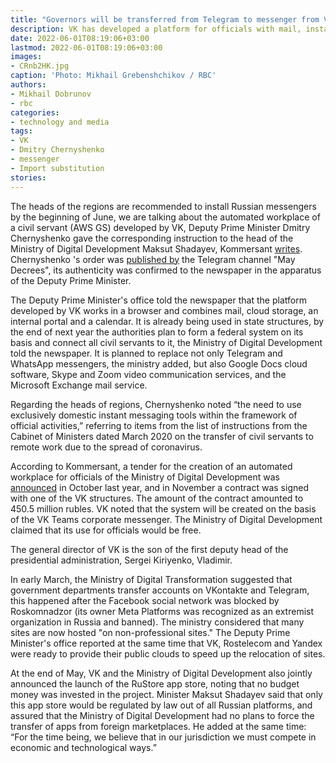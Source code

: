 ```yaml
---
title: "Governors will be transferred from Telegram to messenger from VK"
description: VK has developed a platform for officials with mail, instant messenger and cloud storage, it is recommended for use by civil servants. Mintsifra intends to replace Telegram, Zoom and Google Docs
date: 2022-06-01T08:19:06+03:00
lastmod: 2022-06-01T08:19:06+03:00
images:
- CRnb2HK.jpg
caption: 'Photo: Mikhail Grebenshchikov / RBC'
authors:
- Mikhail Dobrunov
- rbc
categories:
- technology and media
tags:
- VK
- Dmitry Chernyshenko
- messenger
- Import substitution
stories:
---
```


The heads of the regions are recommended to install Russian messengers by the beginning of June, we are talking about the automated workplace of a civil servant (AWS GS) developed by VK, Deputy Prime Minister Dmitry Chernyshenko gave the corresponding instruction to the head of the Ministry of Digital Development Maksut Shadayev, Kommersant [writes](https://www.kommersant.ru/doc/5381031). Chernyshenko 's order was [published by](https://t.me/maydecree/6966) the Telegram channel "May Decrees", its authenticity was confirmed to the newspaper in the apparatus of the Deputy Prime Minister.

The Deputy Prime Minister's office told the newspaper that the platform developed by VK works in a browser and combines mail, cloud storage, an internal portal and a calendar. It is already being used in state structures, by the end of next year the authorities plan to form a federal system on its basis and connect all civil servants to it, the Ministry of Digital Development told the newspaper. It is planned to replace not only Telegram and WhatsApp messengers, the ministry added, but also Google Docs cloud software, Skype and Zoom video communication services, and the Microsoft Exchange mail service.

Regarding the heads of regions, Chernyshenko noted “the need to use exclusively domestic instant messaging tools within the framework of official activities,” referring to items from the list of instructions from the Cabinet of Ministers dated March 2020 on the transfer of civil servants to remote work due to the spread of coronavirus.

According to Kommersant, a tender for the creation of an automated workplace for officials of the Ministry of Digital Development was [announced](https://www.kommersant.ru/doc/5050483) in October last year, and in November a contract was signed with one of the VK structures. The amount of the contract amounted to 450.5 million rubles. VK noted that the system will be created on the basis of the VK Teams corporate messenger. The Ministry of Digital Development claimed that its use for officials would be free.

The general director of VK is the son of the first deputy head of the presidential administration, Sergei Kiriyenko, Vladimir.

In early March, the Ministry of Digital Transformation suggested that government departments transfer accounts on VKontakte and Telegram, this happened after the Facebook social network was blocked by Roskomnadzor (its owner Meta Platforms was recognized as an extremist organization in Russia and banned). The ministry considered that many sites are now hosted "on non-professional sites." The Deputy Prime Minister's office reported at the same time that VK, Rostelecom and Yandex were ready to provide their public clouds to speed up the relocation of sites.

At the end of May, VK and the Ministry of Digital Development also jointly announced the launch of the RuStore app store, noting that no budget money was invested in the project. Minister Maksut Shadayev said that only this app store would be regulated by law out of all Russian platforms, and assured that the Ministry of Digital Development had no plans to force the transfer of apps from foreign marketplaces. He added at the same time: “For the time being, we believe that in our jurisdiction we must compete in economic and technological ways.”